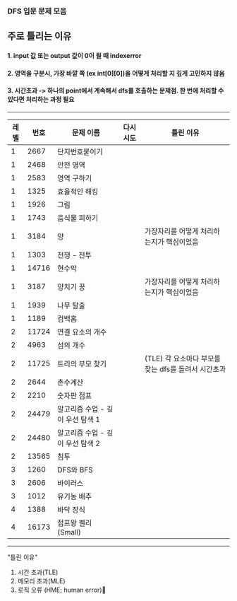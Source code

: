 
### DFS 입문 문제 모음

## 주로 틀리는 이유
#### 1. input 값 또는 output 값이 0이 될 때 indexerror
#### 2. 영역을 구분시, 가장 바깥 쪽 (ex int[0][0])을 어떻게 처리할 지 깊게 고민하지 않음
#### 3. 시간초과 -> 하나의 point에서 계속해서 dfs를 호출하는 문제점. 한 번에 처리할 수 있다면 처리하는 과정 필요


---

| 레벨 | 번호  | 문제 이름           | 다시 시도 | 틀린 이유 |
|------|------|-----------------|---------|---------|
| 1    | 2667 | 단지번호붙이기    |  |  |
| 1    | 2468 | 안전 영역        |  |  |
| 1    | 2583 | 영역 구하기      |  |  |
| 1    | 1325 | 효율적인 해킹    |  |  |
| 1    | 1926 | 그림            |  |  |
| 1    | 1743 | 음식물 피하기    |  |  |
| 1    | 3184 | 양              |  | 가장자리를 어떻게 처리하는지가 핵심이었음 |
| 1    | 1303 | 전쟁 - 전투      |  |  |
| 1    | 14716 | 현수막         |  |  |
| 1    | 3187 | 양치기 꿍       |  | 가장자리를 어떻게 처리하는지가 핵심이었음 |
| 1    | 1939 | 나무 탈출      |  |  |
| 1    | 1189 | 컴백홈         |  |  |
| 2    | 11724 | 연결 요소의 개수 |  |  |
| 2    | 4963  | 섬의 개수       |  |  |
| 2    | 11725 | 트리의 부모 찾기 |  | (TLE) 각 요소마다 부모를 찾는 dfs를 돌려서 시간초과 |
| 2    | 2644  | 촌수계산       |  |  |
| 2    | 2210  | 숫자판 점프     |  |  |
| 2    | 24479 | 알고리즘 수업 - 깊이 우선 탐색 1 |  |  |
| 2    | 24480 | 알고리즘 수업 - 깊이 우선 탐색 2 |  |  |
| 2    | 13565 | 침투           |  |  |
| 3    | 1260  | DFS와 BFS      |  |  |
| 3    | 2606  | 바이러스       |  |  |
| 3    | 1012  | 유기농 배추     |  |  |
| 4    | 1388  | 바닥 장식      |  |  |
| 4    | 16173 | 점프왕 쩰리 (Small) |  |  |

---

"틀린 이유"
1. 시간 초과(TLE)
2. 메모리 초과(MLE)
3. 로직 오류 (HME; human error)🚀  
